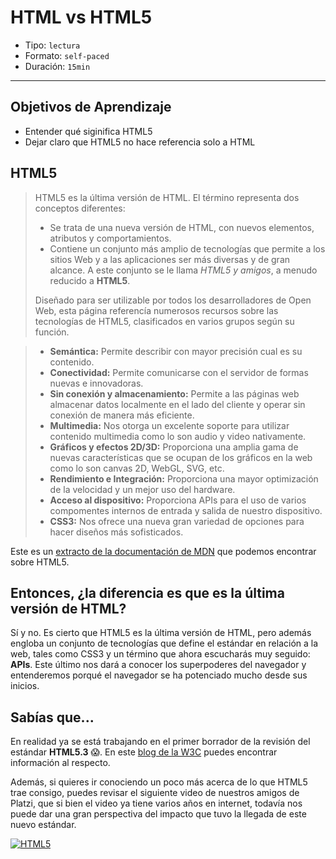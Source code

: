 # HTML vs HTML5

- Tipo: `lectura`
- Formato: `self-paced`
- Duración: `15min`

***

## Objetivos de Aprendizaje

- Entender qué siginifica HTML5
- Dejar claro que HTML5 no hace referencia solo a HTML

## HTML5

> HTML5 es la última versión de HTML. El término representa dos conceptos
> diferentes:
>
> - Se trata de una nueva versión de HTML, con nuevos elementos, atributos y
>   comportamientos.
> - Contiene un conjunto más amplio de tecnologías que permite a los sitios Web
>   y a las aplicaciones ser más diversas y de gran alcance. A este conjunto se
>   le llama _HTML5 y amigos_, a menudo reducido a **HTML5**.
>
> Diseñado para ser utilizable por todos los desarrolladores de Open Web, esta
> página referencía numerosos recursos sobre las tecnologías de HTML5,
> clasificados en varios grupos según su función.

> - **Semántica:** Permite describir con mayor precisión cual es su contenido.
> - **Conectividad:** Permite comunicarse con el servidor de formas nuevas e
>   innovadoras.
> - **Sin conexión y almacenamiento:** Permite a las páginas web almacenar datos
>   localmente en el lado del cliente y operar sin conexión de manera más eficiente.
> - **Multimedia:** Nos otorga un excelente soporte para utilizar contenido
>   multimedia como lo son audio y video nativamente.
> - **Gráficos y efectos 2D/3D:** Proporciona una amplia gama de nuevas
>   características que se ocupan de los gráficos en la web como lo son canvas
>   2D, WebGL, SVG, etc.
> - **Rendimiento e Integración:** Proporciona una mayor optimización de la
>   velocidad y un mejor uso del hardware.
> - **Acceso al dispositivo:** Proporciona APIs para el uso de varios
>   compomentes internos de entrada y salida de nuestro dispositivo.
> - **CSS3:** Nos ofrece una nueva gran variedad de opciones para hacer diseños
>   más sofisticados.

Este es un [extracto de la documentación de MDN](https://developer.mozilla.org/es/docs/HTML/HTML5)
que podemos encontrar sobre HTML5.

## Entonces, ¿la diferencia es que es la última versión de HTML?

Sí y no. Es cierto que HTML5 es la última versión de HTML, pero además engloba
un conjunto de tecnologías que define el estándar en relación a la web, tales
como CSS3 y un término que ahora escucharás muy seguido: **APIs**. Este último
nos dará a conocer los superpoderes del navegador y entenderemos porqué el
navegador se ha potenciado mucho desde sus inicios.

## Sabías que...

En realidad ya se está trabajando en el primer borrador de la revisión del
estándar **HTML5.3** :scream:. En este [blog de la W3C](https://www.w3.org/blog/2017/12/html-5-2-is-done-html-5-3-is-coming/)
puedes encontrar información al respecto.

Además, si quieres ir conociendo un poco más acerca de lo que HTML5 trae consigo,
puedes revisar el siguiente video de nuestros amigos de Platzi, que si bien el
video ya tiene varios años en internet, todavía nos puede dar una gran
perspectiva del impacto que tuvo la llegada de este nuevo estándar.

[![HTML5](https://img.youtube.com/vi/RBbviZLKEG0/0.jpg)](https://youtu.be/RBbviZLKEG0)
